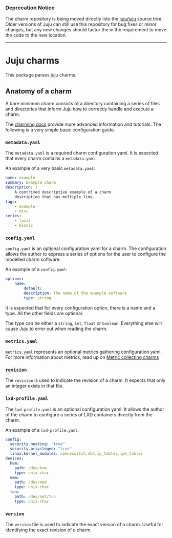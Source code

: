 ### Deprecation Notice

The charm repository is being moved directly into the [juju/juju](https://github.com/juju/juju/tree/main/internal/charm) source tree.
Older versions of Juju can still use this repository for bug fixes or minor
changes, but any new changes should factor the in the requirement to move the
code to the new location.


------


Juju charms
===========

This package parses juju charms.

## Anatomy of a charm

A bare minimum charm consists of a directory containing a series of files and
directories that inform Juju how to correctly handle and execute a charm.

The [charming docs](https://discourse.juju.is/c/docs/charming-docs) provide more
advanced information and tutorials.
The following is a very simple basic configuration guide.

### `metadata.yaml`

The `metadata.yaml` is a required charm configuration yaml. It is expected that
every charm contains a `metadata.yaml`.

An example of a very basic `metadata.yaml`:

```yaml
name: example
summary: Example charm
description: |
    A contrived descriptive example of a charm
    description that has multiple line.
tags:
    - example
    - misc
series:
    - focal
    - bionic
```

### `config.yaml`

`config.yaml` is an optional configuration yaml for a charm. The configuration
allows the author to express a series of options for the user to configure the 
modelled charm software.

An example of a `config.yaml`:

```yaml
options:
    name:
        default:
        description: The name of the example software
        type: string
```

It is expected that for every configuration option, there is a name and a type.
All the other fields are optional.

The type can be either a `string`, `int`, `float` or `boolean`. Everything else
will cause Juju to error out when reading the charm.

### `metrics.yaml`

`metrics.yaml` represents an optional metrics gathering configuration yaml. For
more information about metrics, read up on [Metric collecting charms](https://discourse.juju.is/t/metric-collecting-charms/1125)

### `revision`

The `revision` is used to indicate the revision of a charm. It expects that only
an integer exists in that file.

### `lxd-profile.yaml`

The `lxd-profile.yaml` is an optional configuration yaml. It allows the author
of the charm to configure a series of LXD containers directly from the charm.

An example of a `lxd-profile.yaml`:

```yaml
config:
  security.nesting: "true"
  security.privileged: "true"
  linux.kernel_modules: openvswitch,nbd,ip_tables,ip6_tables
devices:
  kvm:
    path: /dev/kvm
    type: unix-char
  mem:
    path: /dev/mem
    type: unix-char
  tun:
    path: /dev/net/tun
    type: unix-char
```

### `version`

The `version` file is used to indicate the exact version of a charm. Useful for
identifying the exact revision of a charm.
